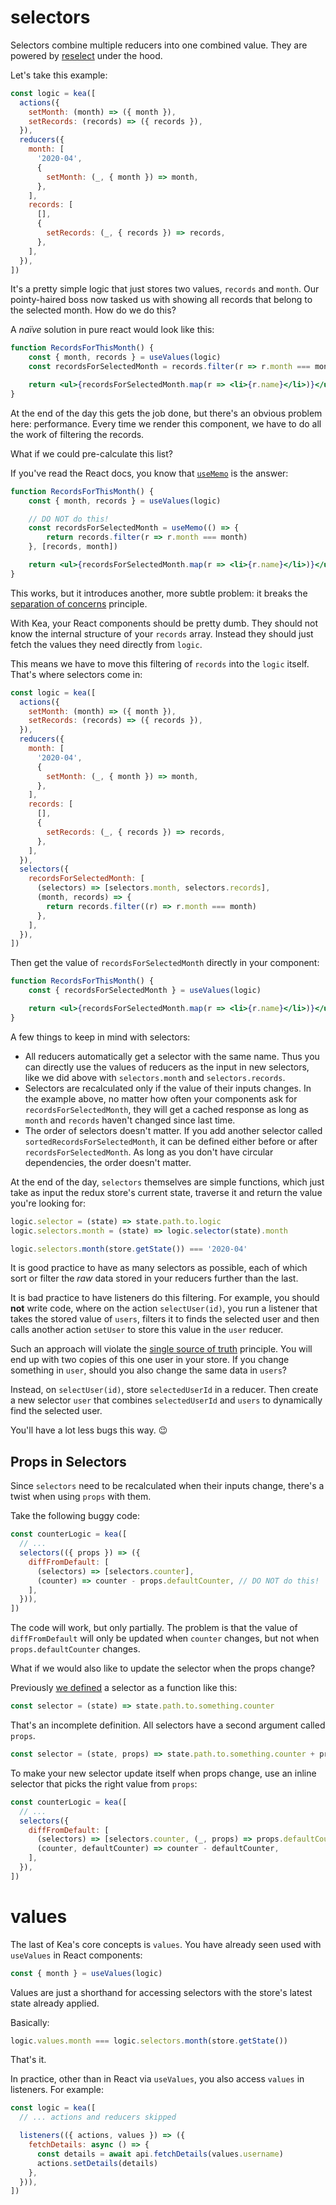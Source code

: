 # selectors

Selectors combine multiple reducers into one combined value.
They are powered by [reselect](https://github.com/reduxjs/reselect) under the hood.

Let's take this example:

```javascript
const logic = kea([
  actions({
    setMonth: (month) => ({ month }),
    setRecords: (records) => ({ records }),
  }),
  reducers({
    month: [
      '2020-04',
      {
        setMonth: (_, { month }) => month,
      },
    ],
    records: [
      [],
      {
        setRecords: (_, { records }) => records,
      },
    ],
  }),
])
```

It's a pretty simple logic that just stores two values, `records` and `month`. Our pointy-haired
boss now tasked us with showing all records that belong to the selected month. How do we do this?

A _naïve_ solution in pure react would look like this:

```jsx
function RecordsForThisMonth() {
    const { month, records } = useValues(logic)
    const recordsForSelectedMonth = records.filter(r => r.month === month)

    return <ul>{recordsForSelectedMonth.map(r => <li>{r.name}</li>)}</ul>
}
```

At the end of the day this gets the job done, but there's an obvious problem here: performance.
Every time we render this component, we have to do all the work of filtering the records.

What if we could pre-calculate this list?

If you've read the React docs, you know that [`useMemo`](https://reactjs.org/docs/hooks-reference.html#usememo)
is the answer:

```jsx
function RecordsForThisMonth() {
    const { month, records } = useValues(logic)

    // DO NOT do this!
    const recordsForSelectedMonth = useMemo(() => {
        return records.filter(r => r.month === month)
    }, [records, month])

    return <ul>{recordsForSelectedMonth.map(r => <li>{r.name}</li>)}</ul>
}
```

This works, but it introduces another, more subtle problem: it breaks
the [separation of concerns](https://en.wikipedia.org/wiki/Separation_of_concerns) principle.

With Kea, your React components should be pretty dumb. They should not know the internal structure
of your `records` array. Instead they should just fetch the values they need directly from `logic`.

This means we have to move this filtering of `records` into the `logic` itself.
That's where selectors come in:

```javascript
const logic = kea([
  actions({
    setMonth: (month) => ({ month }),
    setRecords: (records) => ({ records }),
  }),
  reducers({
    month: [
      '2020-04',
      {
        setMonth: (_, { month }) => month,
      },
    ],
    records: [
      [],
      {
        setRecords: (_, { records }) => records,
      },
    ],
  }),
  selectors({
    recordsForSelectedMonth: [
      (selectors) => [selectors.month, selectors.records],
      (month, records) => {
        return records.filter((r) => r.month === month)
      },
    ],
  }),
])
```

Then get the value of `recordsForSelectedMonth` directly in your component:

```jsx
function RecordsForThisMonth() {
    const { recordsForSelectedMonth } = useValues(logic)

    return <ul>{recordsForSelectedMonth.map(r => <li>{r.name}</li>)}</ul>
}
```

A few things to keep in mind with selectors:

- All reducers automatically get a selector with the same name. Thus you can directly
  use the values of reducers as the input in new selectors, like we did above with
  `selectors.month` and `selectors.records`.
- Selectors are recalculated only if the value of their inputs changes. In the example above,
  no matter how often your components ask for `recordsForSelectedMonth`, they will get
  a cached response as long as `month` and `records` haven't changed since last time.
- The order of selectors doesn't matter. If you add another selector called
  `sortedRecordsForSelectedMonth`, it can be defined either before or after `recordsForSelectedMonth`.
  As long as you don't have circular dependencies, the order doesn't matter.

At the end of the day, `selectors` themselves are simple functions, which just take as input
the redux store's current state, traverse it and return the value you're looking for:

```javascript
logic.selector = (state) => state.path.to.logic
logic.selectors.month = (state) => logic.selector(state).month

logic.selectors.month(store.getState()) === '2020-04'
```

It is good practice to have as many selectors as possible, each of which sort or filter the _raw_ data
stored in your reducers further than the last.

It is bad practice to have listeners do this filtering. For example, you should **not** write code,
where on the action `selectUser(id)`, you run a listener that takes the stored value of `users`,
filters it to finds the selected user and then calls another action `setUser` to store this value
in the `user` reducer.

Such an approach will violate the [single source of truth](https://en.wikipedia.org/wiki/Single_source_of_truth)
principle. You will end up with two copies of this one user in your store. If you change something in `user`,
should you also change the same data in `users`?

Instead, on `selectUser(id)`, store `selectedUserId` in a reducer. Then create a new selector `user`
that combines `selectedUserId` and `users` to dynamically find the selected user.

You'll have a lot less bugs this way. 😉

## Props in Selectors

Since `selectors` need to be recalculated when their inputs change, there's a twist when
using `props` with them.

Take the following buggy code:

```javascript
const counterLogic = kea([
  // ...
  selectors(({ props }) => ({
    diffFromDefault: [
      (selectors) => [selectors.counter],
      (counter) => counter - props.defaultCounter, // DO NOT do this!
    ],
  })),
])
```

The code will work, but only partially.
The problem is that the value of `diffFromDefault` will only be updated when `counter` changes,
but not when `props.defaultCounter` changes.

What if we would also like to update the selector when the props change?

Previously [we defined](/docs/BROKEN) a selector as a function like this:

```javascript
const selector = (state) => state.path.to.something.counter
```

That's an incomplete definition. All selectors have a second argument called `props`.

```javascript
const selector = (state, props) => state.path.to.something.counter + props.defaultCounter
```

To make your new selector update itself when props change, use an inline
selector that picks the right value from `props`:

```javascript
const counterLogic = kea([
  // ...
  selectors({
    diffFromDefault: [
      (selectors) => [selectors.counter, (_, props) => props.defaultCounter],
      (counter, defaultCounter) => counter - defaultCounter,
    ],
  }),
])
```
# values

The last of Kea's core concepts is `values`. You have already seen used with
`useValues` in React components:

```javascript
const { month } = useValues(logic)
```

Values are just a shorthand for accessing selectors with the store's latest state already applied.

Basically:

```javascript
logic.values.month === logic.selectors.month(store.getState())
```

That's it.

In practice, other than in React via `useValues`, you also access `values` in listeners. For example:

```jsx
const logic = kea([
  // ... actions and reducers skipped

  listeners(({ actions, values }) => ({
    fetchDetails: async () => {
      const details = await api.fetchDetails(values.username)
      actions.setDetails(details)
    },
  })),
])
```
